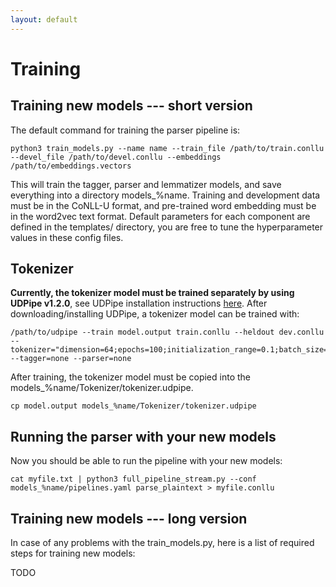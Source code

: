 ```yaml
---
layout: default
---
```


# Training

## Training new models --- short version

The default command for training the parser pipeline is:

    python3 train_models.py --name name --train_file /path/to/train.conllu --devel_file /path/to/devel.conllu --embeddings /path/to/embeddings.vectors

This will train the tagger, parser and lemmatizer models, and save everything into a directory models_%name. Training and development data must be in the CoNLL-U format, and pre-trained word embedding must be in the word2vec text format. Default parameters for each component are defined in the templates/ directory, you are free to tune the hyperparameter values in these config files.

## Tokenizer

**Currently, the tokenizer model must be trained separately by using UDPipe v1.2.0**, see UDPipe installation instructions [here](http://ufal.mff.cuni.cz/udpipe/install). After downloading/installing UDPipe, a tokenizer model can be trained with:

    /path/to/udpipe --train model.output train.conllu --heldout dev.conllu --tokenizer="dimension=64;epochs=100;initialization_range=0.1;batch_size=50;learning_rate=0.005;dropout=0.1;early_stopping=1" --tagger=none --parser=none

After training, the tokenizer model must be copied into the models_%name/Tokenizer/tokenizer.udpipe.

    cp model.output models_%name/Tokenizer/tokenizer.udpipe

## Running the parser with your new models

Now you should be able to run the pipeline with your new models:

    cat myfile.txt | python3 full_pipeline_stream.py --conf models_%name/pipelines.yaml parse_plaintext > myfile.conllu

## Training new models --- long version

In case of any problems with the train_models.py, here is a list of required steps for training new models:

TODO


